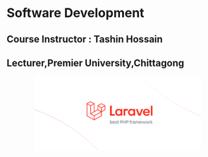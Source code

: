 # Software Development

## Course Instructor : Tashin Hossain

## Lecturer,Premier University,Chittagong

<p align="center"> 
<img  width="75%" src="./p2.png">
</p>

